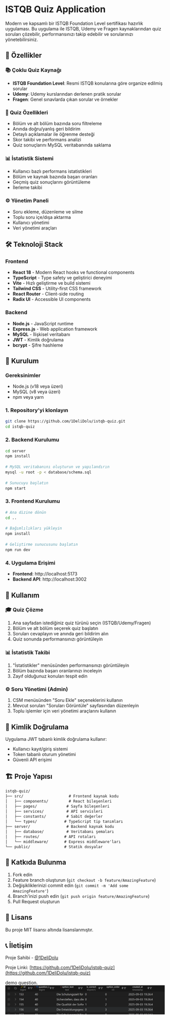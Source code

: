 # ISTQB Quiz Application

Modern ve kapsamlı bir ISTQB Foundation Level sertifikası hazırlık uygulaması. Bu uygulama ile ISTQB, Udemy ve Fragen kaynaklarından quiz soruları çözebilir, performansınızı takip edebilir ve sorularınızı yönetebilirsiniz.

## 🚀 Özellikler

### 📚 Çoklu Quiz Kaynağı

- **ISTQB Foundation Level**: Resmi ISTQB konularına göre organize edilmiş sorular
- **Udemy**: Udemy kurslarından derlenen pratik sorular
- **Fragen**: Genel sınavlarda çıkan sorular ve örnekler

### 🎯 Quiz Özellikleri

- Bölüm ve alt bölüm bazında soru filtreleme
- Anında doğru/yanlış geri bildirim
- Detaylı açıklamalar ile öğrenme desteği
- Skor takibi ve performans analizi
- Quiz sonuçlarını MySQL veritabanında saklama

### 📊 İstatistik Sistemi

- Kullanıcı bazlı performans istatistikleri
- Bölüm ve kaynak bazında başarı oranları
- Geçmiş quiz sonuçlarını görüntüleme
- İlerleme takibi

### ⚙️ Yönetim Paneli

- Soru ekleme, düzenleme ve silme
- Toplu soru içe/dışa aktarma
- Kullanıcı yönetimi
- Veri yönetimi araçları

## 🛠️ Teknoloji Stack

### Frontend

- **React 18** - Modern React hooks ve functional components
- **TypeScript** - Type safety ve geliştirici deneyimi
- **Vite** - Hızlı geliştirme ve build sistemi
- **Tailwind CSS** - Utility-first CSS framework
- **React Router** - Client-side routing
- **Radix UI** - Accessible UI components

### Backend

- **Node.js** - JavaScript runtime
- **Express.js** - Web application framework
- **MySQL** - İlişkisel veritabanı
- **JWT** - Kimlik doğrulama
- **bcrypt** - Şifre hashleme

## 🚀 Kurulum

### Gereksinimler

- Node.js (v18 veya üzeri)
- MySQL (v8 veya üzeri)
- npm veya yarn

### 1. Repository'yi klonlayın

```bash
git clone https://github.com/1DeliDolu/istqb-quiz.git
cd istqb-quiz
```

### 2. Backend Kurulumu

```bash
cd server
npm install

# MySQL veritabanını oluşturun ve yapılandırın
mysql -u root -p < database/schema.sql

# Sunucuyu başlatın
npm start
```

### 3. Frontend Kurulumu

```bash
# Ana dizine dönün
cd ..

# Bağımlılıkları yükleyin
npm install

# Geliştirme sunucusunu başlatın
npm run dev
```

### 4. Uygulama Erişimi

- **Frontend**: http://localhost:5173
- **Backend API**: http://localhost:3002

## 📖 Kullanım

### 🎓 Quiz Çözme

1. Ana sayfadan istediğiniz quiz türünü seçin (ISTQB/Udemy/Fragen)
2. Bölüm ve alt bölüm seçerek quiz başlatın
3. Soruları cevaplayın ve anında geri bildirim alın
4. Quiz sonunda performansınızı görüntüleyin

### 📊 İstatistik Takibi

1. "İstatistikler" menüsünden performansınızı görüntüleyin
2. Bölüm bazında başarı oranlarınızı inceleyin
3. Zayıf olduğunuz konuları tespit edin

### ⚙️ Soru Yönetimi (Admin)

1. CSM menüsünden "Soru Ekle" seçeneklerini kullanın
2. Mevcut soruları "Soruları Görüntüle" sayfasından düzenleyin
3. Toplu işlemler için veri yönetimi araçlarını kullanın

## 🔐 Kimlik Doğrulama

Uygulama JWT tabanlı kimlik doğrulama kullanır:

- Kullanıcı kayıt/giriş sistemi
- Token tabanlı oturum yönetimi
- Güvenli API erişimi

## 🏗️ Proje Yapısı

```
istqb-quiz/
├── src/                    # Frontend kaynak kodu
│   ├── components/         # React bileşenleri
│   ├── pages/             # Sayfa bileşenleri
│   ├── services/          # API servisleri
│   ├── constants/         # Sabit değerler
│   └── types/            # TypeScript tip tanımları
├── server/                # Backend kaynak kodu
│   ├── database/          # Veritabanı şemaları
│   ├── routes/           # API rotaları
│   └── middleware/       # Express middleware'ları
└── public/               # Statik dosyalar
```

## 🤝 Katkıda Bulunma

1. Fork edin
2. Feature branch oluşturun (`git checkout -b feature/AmazingFeature`)
3. Değişikliklerinizi commit edin (`git commit -m 'Add some AmazingFeature'`)
4. Branch'inizi push edin (`git push origin feature/AmazingFeature`)
5. Pull Request oluşturun

## 📄 Lisans

Bu proje MIT lisansı altında lisanslanmıştır.

## 📞 İletişim

Proje Sahibi - [@1DeliDolu](https://github.com/1DeliDolu)

Proje Linki: [https://github.com/1DeliDolu/istqb-quiz](https://github.com/1DeliDolu/istqb-quiz)


demo question.
![demo_question](image.png)
